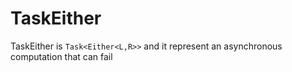 # TaskEither

TaskEither is `Task<Either<L,R>>` and it represent an asynchronous computation that can fail

